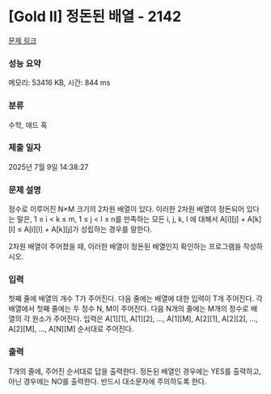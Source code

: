 # [Gold II] 정돈된 배열 - 2142 

[문제 링크](https://www.acmicpc.net/problem/2142) 

### 성능 요약

메모리: 53416 KB, 시간: 844 ms

### 분류

수학, 애드 혹

### 제출 일자

2025년 7월 9일 14:38:27

### 문제 설명

<p>정수로 이루어진 N×M 크기의 2차원 배열이 있다. 이러한 2차원 배열이 정돈되어 있다는 말은, 1 ≤ i < k ≤ m, 1 ≤ j < l ≤ n를 만족하는 모든 i, j, k, l 에 대해서 A[i][j] + A[k][l] ≤ A[i][l] + A[k][j]가 성립하는 경우를 말한다.</p>

<p>2차원 배열이 주어졌을 때, 이러한 배열이 정돈된 배열인지 확인하는 프로그램을 작성하시오.</p>

### 입력 

 <p>첫째 줄에 배열의 개수 T가 주어진다. 다음 줄에는 배열에 대한 입력이 T개 주어진다. 각 배열에서 첫째 줄에는 두 정수 N, M이 주어진다. 다음 N개의 줄에는 M개의 정수로 배열의 각 원소가 주어진다. 입력은 A[1][1], A[1][2], …, A[1][M], A[2][1], A[2][2], …, A[2][M], …, A[N][M] 순서대로 주어진다.</p>

### 출력 

 <p>T개의 줄에, 주어진 순서대로 답을 출력한다. 정돈된 배열인 경우에는 YES를 출력하고, 아닌 경우에는 NO를 출력한다. 반드시 대소문자에 주의하도록 한다.</p>

